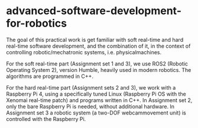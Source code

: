 # advanced-software-development-for-robotics 
The goal of this practical work is get familiar with soft real-time and hard real-time software development, and the combination of it, in the context of controlling robotic/mechatronic systems, i.e. physicalmachines.

For the soft real-time part (Assignment set 1 and 3), we use ROS2 (Robotic Operating System 2), version Humble, heavily used in modern robotics. The algorithms are programmed in C++.

For the hard real-time part (Assignment sets 2 and 3), we work with a Raspberry Pi 4, using a specifically tuned Linux (Raspberry Pi OS with the Xenomai real-time patch) and programs written in C++. In Assignment set 2, only the bare Raspberry Pi is needed, without additional hardware. In Assignment set 3 a robotic system
(a two-DOF webcammovement unit) is controlled with the Raspberry Pi.
